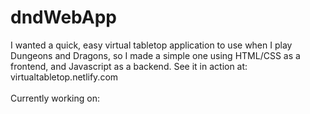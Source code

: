 # dndWebApp
I wanted a quick, easy virtual tabletop application to use when I play Dungeons and Dragons, so I made a simple one using HTML/CSS as a frontend, and Javascript as a backend. See it in action at: virtualtabletop.netlify.com
<br><br>
Currently working on: 

